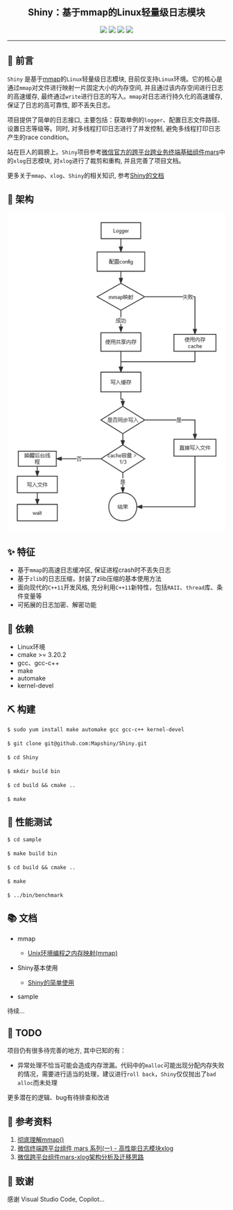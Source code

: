 <div align="center">


## Shiny：基于mmap的Linux轻量级日志模块

![](https://img.shields.io/badge/release-v1.0-blue.svg)
![](https://img.shields.io/badge/build-passing-green.svg)
![](https://img.shields.io/badge/dependencies-up%20to%20date-green.svg)
![](https://img.shields.io/badge/license-MIT-blue.svg)

</div>

-----

## 🐣 前言

`Shiny` 是基于[mmap](https://blog.csdn.net/bie_niu1992/article/details/89967045)的`Linux`轻量级日志模块, 目前仅支持`Linux`环境。它的核心是通过`mmap`对文件进行映射一片固定大小的内存空间, 并且通过该内存空间进行日志的高速缓存, 最终通过`write`进行日志的写入。`mmap`对日志进行持久化的高速缓存, 保证了日志的高可靠性, 即不丢失日志。

项目提供了简单的日志接口, 主要包括：获取单例的`logger`、配置日志文件路径、设置日志等级等。同时, 对多线程打印日志进行了并发控制, 避免多线程打印日志产生的race condition。

站在巨人的肩膀上。`Shiny`项目参考[微信官方的跨平台跨业务终端基础组件mars](https://github.com/Tencent/mars)中的`xlog`日志模块, 对`xlog`进行了裁剪和重构, 并且完善了项目文档。

更多关于`mmap`、`xlog`、`Shiny`的相关知识, 参考[Shiny的文档](#docss)

## 🚀 架构

![流程图](./docs/assets/flowChart.png)

## ✨ 特征

- 基于`mmap`的高速日志缓冲区, 保证进程crash时不丢失日志
- 基于`zlib`的日志压缩，封装了zlib压缩的基本使用方法
- 面向现代的`C++11`开发风格, 充分利用`C++11`新特性，包括`RAII`、`thread`库、条件变量等
- 可拓展的日志加密、解密功能

## 💎 依赖

- Linux环境
- cmake >= 3.20.2
- gcc、gcc-c++
- make
- automake
- kernel-devel

## ⛏️ 构建

```
$ sudo yum install make automake gcc gcc-c++ kernel-devel

$ git clone git@github.com:Mapshiny/Shiny.git

$ cd Shiny

$ mkdir build bin

$ cd build && cmake ..

$ make
```

## 🥇 性能测试

```
$ cd sample

$ make build bin

$ cd build && cmake ..

$ make

$ ../bin/benchmark
```



## 📚 <span id="docss">文档</span>

* mmap
  * [Unix环境编程之内存映射(mmap)](https://blog.csdn.net/bie_niu1992/article/details/89967045)

* Shiny基本使用
  * [Shiny的简单使用](./docs/shiny.md)
  
* sample

待续...

## 📅 TODO

项目仍有很多待完善的地方, 其中已知的有：

* 异常处理不恰当可能会造成内存泄漏。代码中的`malloc`可能出现分配内存失败的情况，需要进行适当的处理，建议进行`roll back`，`Shiny`仅仅抛出了`bad alloc`而未处理

更多潜在的逻辑、bug有待排查和改进


## 📀 参考资料

1. [彻底理解mmap()](https://blog.csdn.net/Holy_666/article/details/86532671)
2. [微信终端跨平台组件 mars 系列(一) - 高性能日志模块xlog](https://mp.weixin.qq.com/s/cnhuEodJGIbdodh0IxNeXQ)
3. [微信跨平台组件mars-xlog架构分析及迁移思路](https://zhuanlan.zhihu.com/p/25011775)

## 🧧 致谢

感谢 Visual Studio Code, Copilot...
